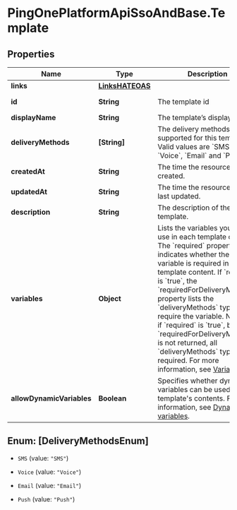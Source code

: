 # PingOnePlatformApiSsoAndBase.Template

## Properties

Name | Type | Description | Notes
------------ | ------------- | ------------- | -------------
**links** | [**LinksHATEOAS**](LinksHATEOAS.md) |  | [optional] 
**id** | **String** | The template id | [optional] [readonly] 
**displayName** | **String** | The template’s display name. | 
**deliveryMethods** | **[String]** | The delivery methods supported for this template. Valid values are &#x60;SMS&#x60;, &#x60;Voice&#x60;, &#x60;Email&#x60; and &#x60;Push&#x60;. | 
**createdAt** | **String** | The time the resource was created. | [optional] [readonly] 
**updatedAt** | **String** | The time the resource was last updated. | [optional] [readonly] 
**description** | **String** | The description of the template. | [optional] 
**variables** | **Object** | Lists the variables you can use in each template content. The &#x60;required&#x60; property indicates whether the variable is required in template content. If &#x60;required&#x60; is &#x60;true&#x60;, the &#x60;requiredForDeliveryMethods&#x60; property lists the &#x60;deliveryMethods&#x60; types that require the variable. Note that if &#x60;required&#x60; is &#x60;true&#x60;, but &#x60;requiredForDeliveryMethods&#x60; is not returned, all &#x60;deliveryMethods&#x60; types are required. For more information, see [Variables](https://apidocs.pingidentity.com/pingone/platform/v1/api/#notifications-templates-variables). | 
**allowDynamicVariables** | **Boolean** | Specifies whether dynamic variables can be used in the template&#39;s contents. For more information, see [Dynamic variables](https://apidocs.pingidentity.com/pingone/platform/v1/api/#notifications-templates-dynamic-variables). | [optional] 



## Enum: [DeliveryMethodsEnum]


* `SMS` (value: `"SMS"`)

* `Voice` (value: `"Voice"`)

* `Email` (value: `"Email"`)

* `Push` (value: `"Push"`)




